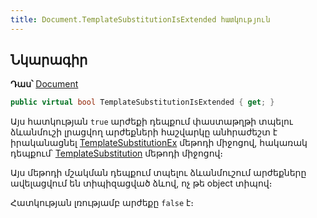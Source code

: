```yaml
---
title: Document.TemplateSubstitutionIsExtended հատկություն
---
```


## Նկարագիր

**Դաս՝** [Document](../document.md)

```c#
public virtual bool TemplateSubstitutionIsExtended { get; }
```

Այս հատկության `true` արժեքի դեպքում փաստաթղթի տպելու ձևանմուշի լրացվող արժեքների հաշվարկը անհրաժեշտ է իրականացնել [TemplateSubstitutionEx](TemplateSubstitutionEx.md) մեթոդի միջոցով, հակառակ դեպքում՝ [TemplateSubstitution](TemplateSubstitution.md) մեթոդի միջոցով։

Այս մեթոդի մշակման դեպքում տպելու ձևանմուշում արժեքները ավելացվում են տիպիզացված ձևով, ոչ թե object տիպով։

Հատկության լռությամբ արժեքը `false` է։
